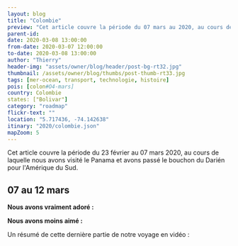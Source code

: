 ```yaml
---
layout: blog
title: "Colombie"
preview: "Cet article couvre la période du 07 mars au 2020, au cours de laquelle nous avons visité la Colombie"
parent-id:
date: 2020-03-08 13:00:00
from-date: 2020-03-07 12:00:00
to-date: 2020-03-08 13:00:00
author: "Thierry"
header-img: "assets/owner/blog/header/post-bg-rt32.jpg"
thumbnail: /assets/owner/blog/thumbs/post-thumb-rt33.jpg
tags: [mer-ocean, transport, technologie, histoire]
pois: [colon#O4-mars]
country: Colombie
states: ["Bolivar"]
category: "roadmap"
flickr-text: ""
location: "5.717436, -74.142638"
itinary: "2020/colombie.json"
mapZoom: 5
---
```


Cet article couvre la période du 23 février au 07 mars 2020, au cours de laquelle nous avons visité le Panama et avons passé le bouchon du Darién pour l'Amérique du Sud.

## 07 au 12 mars

**Nous avons vraiment adoré :**

**Nous avons moins aimé :**

Un résumé de cette dernière partie de notre voyage en vidéo :
